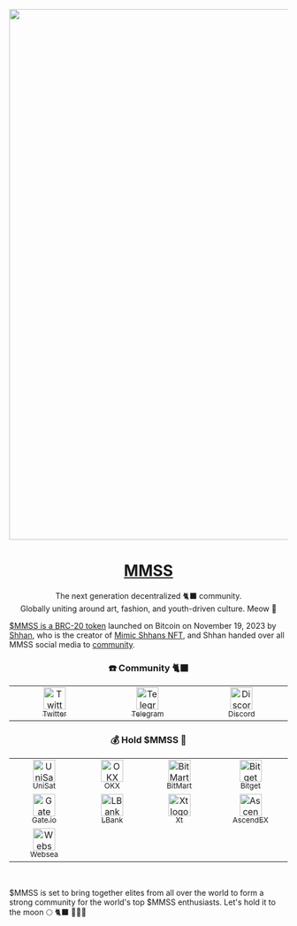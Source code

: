 <img width="960" src="https://cdn.jsdelivr.net/gh/MMSSbrc20/.github@v0.0.3/static/1080x360.webp">

<h1 align="center"><a target="_blank" href="https://www.mmss.space/">MMSS</a></h1>

<p align="center">The next generation decentralized  🐈‍⬛ community.
<br>
Globally uniting around art, fashion, and youth-driven culture. Meow 🐾
</p>


<a href="https://unisat.io/brc20/MMSS">$MMSS is a BRC-20 token</a> launched on Bitcoin on November 19, 2023 by <a href="https://twitter.com/shhan1211">Shhan</a>, who is the creator of <a href="https://twitter.com/MimicShhans">Mimic Shhans NFT</a>, and Shhan handed over all MMSS social media to <a href="https://twitter.com/shhan1211/status/1729819223005036717">community</a>.

<h3 align="center">☎️ Community 🐈‍⬛</h3>

<table>
  <tr>
    <td align="center" width="300px">
      <a target="_blank" href="https://twitter.com/mmssbrc20">
        <img src="https://cdn.jsdelivr.net/gh/MMSSbrc20/.github@v0.0.3/static/x.svg" alt="Twitter logo" width="40"><br>
        <sub>Twitter</sub>
      </a>
    </td>
    <td align="center" width="300px">
      <a target="_blank" href="https://t.me/mmssunofficial">
        <img src="https://cdn.jsdelivr.net/gh/MMSSbrc20/.github@v0.0.3/static/telegram.svg" alt="Telegram logo" width="40"><br>
        <sub>Telegram</sub>
      </a>
    </td>
    <td align="center" width="300px">
      <a target="_blank" href="https://discord.gg/mmss">
        <img src="https://cdn.jsdelivr.net/gh/MMSSbrc20/.github@v0.0.3/static/discord.svg" alt="Discord logo" width="40"><br>
        <sub>Discord</sub>
      </a>
    </td>
  </tr>
</table>

<h3 align="center">💰 Hold $MMSS 🐾</h3>

<table>
  <tr>
    <td align="center" width="200px">
      <a target="_blank" href="https://unisat.io/market/brc20?tick=MMSS">
        <img src="https://cdn.jsdelivr.net/gh/MMSSbrc20/.github@v0.0.3/static/unisat.png" alt="UniSat logo" width="40"><br>
        <sub>UniSat</sub>
      </a>
    </td>
    <td align="center" width="200px">
      <a target="_blank" href="https://www.okx.com/web3/marketplace/ordinals/brc20/MMSS">
        <img src="https://cdn.jsdelivr.net/gh/MMSSbrc20/.github@v0.0.3/static/okx.png" alt="OKX logo" width="40"><br>
        <sub>OKX</sub>
      </a>
    </td>
    <td align="center" width="200px">
      <a target="_blank" href="https://www.bitmart.com/trade?symbol=MMSS_USDT">
        <img src="https://cdn.jsdelivr.net/gh/MMSSbrc20/.github@v0.0.3/static/bitmart.png" alt="BitMart logo" width="40"><br>
        <sub>BitMart</sub>
      </a>
    </td>
    <td align="center" width="200px">
      <a target="_blank" href="https://www.bitget.com/spot/MMSSUSDT">
        <img src="https://cdn.jsdelivr.net/gh/MMSSbrc20/.github@v0.0.3/static/bitget.png" alt="Bitget logo" width="40"><br>
        <sub>Bitget</sub>
      </a>
    </td>
  </tr>
  <tr>
    <td align="center" width="200px">
      <a target="_blank" href="https://www.gate.io/trade/MMSS_USDT">
        <img src="https://cdn.jsdelivr.net/gh/MMSSbrc20/.github@v0.0.3/static/gate.png" alt="Gate logo" width="40"><br>
        <sub>Gate.io</sub>
      </a>
    </td>
    <td align="center" width="200px">
      <a target="_blank" href="https://www.lbank.com/trade/mmss_usdt/">
        <img src="https://cdn.jsdelivr.net/gh/MMSSbrc20/.github@v0.0.3/static/lbank.png" alt="LBank logo" width="40"><br>
        <sub>LBank</sub>
      </a>
    </td>
    <td align="center" width="200px">
      <a target="_blank" href="https://www.xt.com/en/trade/mmss_usdt">
        <img src="https://cdn.jsdelivr.net/gh/MMSSbrc20/.github@v0.0.3/static/xt.jpeg" alt="Xt logo" width="40"><br>
        <sub>Xt</sub>
      </a>
    </td>
    <td align="center" width="200px">
      <a target="_blank" href="https://ascendex.com/cashtrade%2Dspottrading/usdt/mmss">
        <img src="https://cdn.jsdelivr.net/gh/MMSSbrc20/.github@v0.0.3/static/ascendex.png" alt="AscendEX logo" width="40"><br>
        <sub>AscendEX</sub>
      </a>
    </td>
  </tr>
  <tr>
    <td align="center" width="200px">
      <a target="_blank" href="https://www.websea.com/en/trade/MMSS-USDT">
        <img src="https://cdn.jsdelivr.net/gh/MMSSbrc20/.github@v0.0.3/static/websea.png" alt="Websea logo" width="40"><br>
        <sub>Websea</sub>
      </a>
    </td>
  </tr>
</table>

<br>

$MMSS is set to bring together elites from all over the world to form a strong community for the world's top $MMSS enthusiasts. Let's hold it to the moon 🌕 🐈‍⬛ 🐾🐾🐾